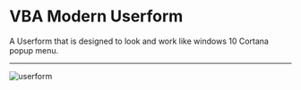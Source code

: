 # VBA Modern Userform

A Userform that is designed to look and work like windows 10 Cortana popup menu. 

---

![userform](https://github.com/todar/windows-10-Cortana-menu-style-userform/blob/master/Userform.PNG "Userform Image")

